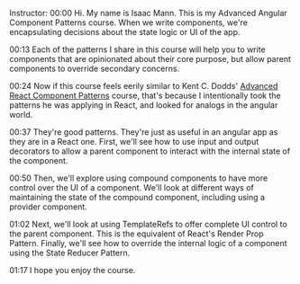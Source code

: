 Instructor: 00:00 Hi. My name is Isaac Mann. This is my Advanced Angular Component Patterns course. When we write components, we're encapsulating decisions about the state logic or UI of the app.

00:13 Each of the patterns I share in this course will help you to write components that are opinionated about their core purpose, but allow parent components to override secondary concerns.

00:24 Now if this course feels eerily similar to Kent C. Dodds' [Advanced React Component Patterns](https://egghead.io/courses/advanced-react-component-patterns) course, that's because I intentionally took the patterns he was applying in React, and looked for analogs in the angular world.

00:37 They're good patterns. They're just as useful in an angular app as they are in a React one. First, we'll see how to use input and output decorators to allow a parent component to interact with the internal state of the component.

00:50 Then, we'll explore using compound components to have more control over the UI of a component. We'll look at different ways of maintaining the state of the compound component, including using a provider component.

01:02 Next, we'll look at using TemplateRefs to offer complete UI control to the parent component. This is the equivalent of React's Render Prop Pattern. Finally, we'll see how to override the internal logic of a component using the State Reducer Pattern.

01:17 I hope you enjoy the course.